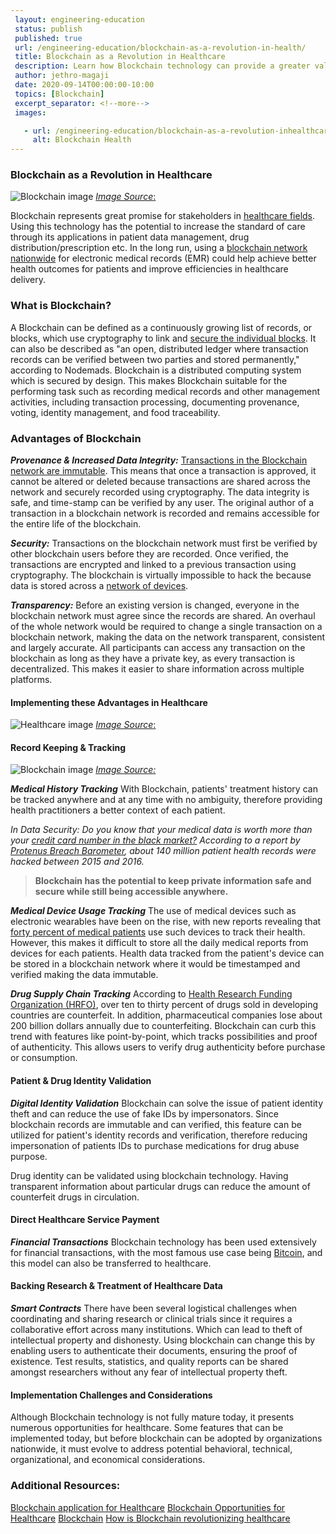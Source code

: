 ```yaml
---
 layout: engineering-education
 status: publish
 published: true
 url: /engineering-education/blockchain-as-a-revolution-in-health/
 title: Blockchain as a Revolution in Healthcare
 description: Learn how Blockchain technology can provide a greater value of care and better health outcomes for patients and the healthcare industry as a whole.
 author: jethro-magaji
 date: 2020-09-14T00:00:00-10:00
 topics: [Blockchain]
 excerpt_separator: <!--more-->
 images:

   - url: /engineering-education/blockchain-as-a-revolution-inhealthcare/hero.jpg
     alt: Blockchain Health
---
```


### Blockchain as a Revolution in Healthcare
![Blockchain image](/engineering-education/blockchain-as-a-revolution-inhealthcare/Blockchain-img.jpg)
[*Image Source*:](https://www.gettyimages.com/detail/illustration/digital-room-with-padlock-and-word-royalty-free-illustration/748345923?adppopup=true)

Blockchain represents great promise for stakeholders in [healthcare fields](https://nimbus-t.com/blockchain-opportunities-for-health-care-deloitte-us). Using this technology has the potential to increase the standard of care through its applications in patient data management, drug distribution/prescription etc. In the long run, using a [blockchain network nationwide](https://www.parathon.com/understanding-blockchain-in-healthcare-and-how-it-is-beneficial-to-providers.html) for electronic medical records (EMR) could help achieve better health outcomes for patients and improve efficiencies in healthcare delivery.

### What is Blockchain?
A Blockchain can be defined as a continuously growing list of records, or blocks, which use cryptography to link and [secure the individual blocks](https://nodemads.net/service/blockchaineducation). It can also be described as "an open, distributed ledger where transaction records can be verified between two parties and stored permanently," according to Nodemads. Blockchain is a distributed computing system which is secured by design. This makes Blockchain suitable for the performing task such as recording medical records and other management activities, including transaction processing, documenting provenance, voting, identity management, and food traceability.

### Advantages of Blockchain
***Provenance & Increased Data Integrity:*** [Transactions in the Blockchain network are immutable](https://medium.com/pikciochain/how-is-blockchain-revolutionizing-healthcare-7f6d2a48e561). This means that once a transaction is approved, it cannot be altered or deleted because transactions are shared across the network and securely recorded using cryptography. The data integrity is safe, and time-stamp can be verified by any user. The original author of a transaction in a blockchain network is recorded and remains accessible for the entire life of the blockchain.

***Security:*** Transactions on the blockchain network must first be verified by other blockchain users before they are recorded. Once verified, the transactions are encrypted and linked to a previous transaction using cryptography. The blockchain is virtually impossible to hack the because data is stored across a [network of devices](https://medium.com/pikciochain/how-is-blockchain-revolutionizing-healthcare-7f6d2a48e561).

***Transparency:*** Before an existing version is changed, everyone in the blockchain network must agree since the records are shared. An overhaul of the whole network would be required to change a single transaction on a blockchain network, making the data on the network transparent, consistent and largely accurate. All participants can access any transaction on the blockchain as long as they have a private key, as every transaction is decentralized. This makes it easier to share information across multiple platforms.

#### Implementing these Advantages in Healthcare
![Healthcare image](/engineering-education/blockchain-as-a-revolution-inhealthcare/Healthcare-img.jpg)
[*Image Source*:](https://www.gettyimages.com/detail/photo/nurse-and-surgeon-inspecting-screens-in-operating-royalty-free-image/1202320470)

#### Record Keeping & Tracking
![Blockchain image](/engineering-education/blockchain-as-a-revolution-inhealthcare/record-keeping.png)
[*Image Source:*](https://www.kamkartway.com/beginner-guide-driver-record-keeping/record-keeping-image/)

***Medical History Tracking***
With Blockchain, patients' treatment history can be tracked anywhere and at any time with no ambiguity, therefore providing health practitioners a better context of each patient.

*In Data Security: Do you know that your medical data is worth more than your [credit card number in the black market?](https://medium.com/pikciochain/how-is-blockchain-revolutionizing-healthcare-7f6d2a48e561) According to a report by [Protenus Breach Barometer](https://pages.protenus.com/breach-barometer-report-request), about 140 million patient health records were hacked between 2015 and 2016.*

>**Blockchain has the potential to keep private information safe and secure while still being accessible anywhere.**

***Medical Device Usage Tracking***
The use of medical devices such as electronic wearables have been on the rise, with new reports revealing that [forty percent of medical patients](https://pages.protenus.com/breach-barometer-report-request) use such devices to track their health. However, this makes it difficult to store all the daily medical reports from devices for each patients. Health data tracked from the patient's device can be stored in a blockchain network where it would be timestamped and verified making the data immutable.

***Drug Supply Chain Tracking***
According to [Health Research Funding Organization (HRFO)](https://medium.com/ict-market-research-reports/blockchain-technology-in-healthcare-market-e3f9831de63d), over ten to thirty percent of drugs sold in developing countries are counterfeit. In addition, pharmaceutical companies lose about 200 billion dollars annually due to counterfeiting. Blockchain can curb this trend with features like point-by-point, which tracks possibilities and proof of authenticity. This allows users to verify drug authenticity before purchase or consumption.

#### Patient & Drug Identity Validation
***Digital Identity Validation***
Blockchain can solve the issue of patient identity theft and can reduce the use of fake IDs by impersonators. Since blockchain records are immutable and can verified, this feature can be utilized for patient's identity records and verification, therefore reducing impersonation of patients IDs to purchase medications for drug abuse purpose.

Drug identity can be validated using blockchain technology. Having transparent information about particular drugs can reduce the amount of counterfeit drugs in circulation.

#### Direct Healthcare Service Payment
***Financial Transactions***
Blockchain technology has been used extensively for financial transactions, with the most famous use case being [Bitcoin](https://en.wikipedia.org/wiki/Bitcoin), and this model can also be transferred to healthcare.

#### Backing Research & Treatment of Healthcare Data
***Smart Contracts***
There have been several logistical challenges when coordinating and sharing research or clinical trials since it requires a collaborative effort across many institutions. Which can lead to theft of intellectual property and dishonesty. Using blockchain can change this by enabling users to authenticate their documents, ensuring the proof of existence. Test results, statistics, and quality reports can be shared amongst researchers without any fear of intellectual property theft.

#### Implementation Challenges and Considerations
Although Blockchain technology is not fully mature today, it presents numerous opportunities for healthcare. Some features that can be implemented today, but before blockchain can be adopted by organizations nationwide, it must evolve to address potential behavioral, technical, organizational, and economical considerations.

### Additional Resources:
[Blockchain application for Healthcare](http://www.reply.com/en/content/healthcare)
[Blockchain Opportunities for Healthcare](http://www2.deloitte.com/us/en/blockchainopportunitiesforhealthcare)
[Blockchain](http://www.wikipedia.com/en/blockchain)
[How is Blockchain revolutionizing healthcare](https://medium.com/pikciochain/how-is-blockchain-revolutionizing-healthcare-7f6d2a48e561)
